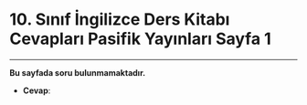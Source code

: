 # 10. Sınıf İngilizce Ders Kitabı Cevapları Pasifik Yayınları Sayfa 1

---

**Bu sayfada soru bulunmamaktadır.**

-   **Cevap**: